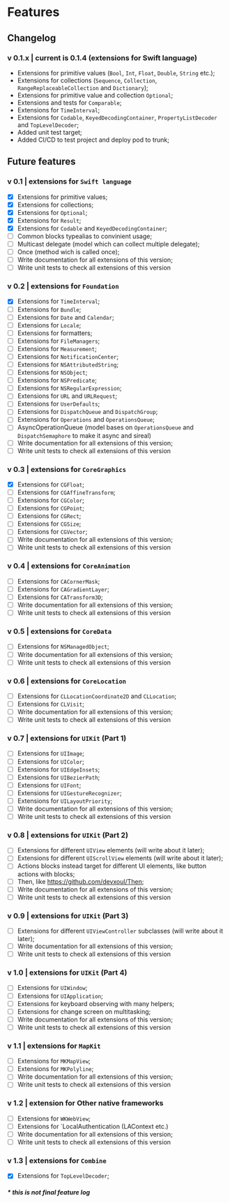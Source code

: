 #  Features

## Changelog

### v 0.1.x | current is 0.1.4 (extensions for Swift language)
- Extensions for primitive values (`Bool`, `Int`, `Float`, `Double`, `String` etc.);
- Extensions for collections (`Sequence`, `Collection`, `RangeReplaceableCollection` and `Dictionary`);
- Extensions for primitive value and collection `Optional`;
- Extensions and tests for `Comparable`;
- Extensions for `TimeInterval`;
- Extensions for `Codable`, `KeyedDecodingContainer`, `PropertyListDecoder` and `TopLevelDecoder`;
- Added unit test target;
- Added CI/CD to test project and deploy pod to trunk;

## Future features

### v 0.1 | extensions for `Swift language`
- [X] Extensions for primitive values;
- [X] Extensions for collections;
- [X] Extensions for `Optional`;
- [X] Extensions for `Result`;
- [X] Extensions for `Codable` and `KeyedDecodingContainer`;
- [ ] Common blocks typealias to convinient usage;
- [ ] Multicast delegate (model which can collect multiple delegate);
- [ ] Once (method wich is called once);
- [ ] Write documentation for all extensions of this version;
- [ ] Write unit tests to check all extensions of this version

### v 0.2 | extensions for `Foundation`
- [X] Extensions for `TimeInterval`;
- [ ] Extensions for `Bundle`;
- [ ] Extensions for `Date` and `Calendar`;
- [ ] Extensions for `Locale`;
- [ ] Extensions for formatters;
- [ ] Extensions for `FileManagers`;
- [ ] Extensions for `Measurement`;
- [ ] Extensions for `NotificationCenter`;
- [ ] Extensions for `NSAttributedString`;
- [ ] Extensions for `NSObject`;
- [ ] Extensions for `NSPredicate`;
- [ ] Extensions for `NSRegularExpression`;
- [ ] Extensions for `URL` and `URLRequest`;
- [ ] Extensions for `UserDefaults`;
- [ ] Extensions for `DispatchQueue` and `DispatchGroup`;
- [ ] Extensions for `Operations` and `OperationsQueue`;
- [ ] AsyncOperationQueue (model bases on `OperationsQueue` and `DispatchSemaphore` to make it async and sireal)
- [ ] Write documentation for all extensions of this version;
- [ ] Write unit tests to check all extensions of this version

### v 0.3 | extensions for `CoreGraphics`
- [X] Extensions for `CGFloat`;
- [ ] Extensions for `CGAffineTransform`;
- [ ] Extensions for `CGColor`;
- [ ] Extensions for `CGPoint`;
- [ ] Extensions for `CGRect`;
- [ ] Extensions for `CGSize`;
- [ ] Extensions for `CGVector`;
- [ ] Write documentation for all extensions of this version;
- [ ] Write unit tests to check all extensions of this version

### v 0.4 | extensions for `CoreAnimation`
- [ ] Extensions for `CACornerMask`;
- [ ] Extensions for `CAGradientLayer`;
- [ ] Extensions for `CATransform3D`;
- [ ] Write documentation for all extensions of this version;
- [ ] Write unit tests to check all extensions of this version

### v 0.5 | extensions for `CoreData`
- [ ] Extensions for `NSManagedObject`;
- [ ] Write documentation for all extensions of this version;
- [ ] Write unit tests to check all extensions of this version

### v 0.6 | extensions for `CoreLocation`
- [ ] Extensions for `CLLocationCoordinate2D` and `CLLocation`;
- [ ] Extensions for `CLVisit`;
- [ ] Write documentation for all extensions of this version;
- [ ] Write unit tests to check all extensions of this version

### v 0.7 | extensions for `UIKit` (Part 1)
- [ ] Extensions for `UIImage`;
- [ ] Extensions for `UIColor`;
- [ ] Extensions for `UIEdgeInsets`;
- [ ] Extensions for `UIBezierPath`;
- [ ] Extensions for `UIFont`;
- [ ] Extensions for `UIGestureRecognizer`;
- [ ] Extensions for `UILayoutPriority`;
- [ ] Write documentation for all extensions of this version;
- [ ] Write unit tests to check all extensions of this version

### v 0.8 | extensions for `UIKit` (Part 2)
- [ ] Extensions for different `UIView` elements (will write about it later);
- [ ] Extensions for different `UIScrollView` elements (will write about it later);
- [ ] Actions blocks instead target for different UI elements, like button actions with blocks;
- [ ] Then, like https://github.com/devxoul/Then;
- [ ] Write documentation for all extensions of this version;
- [ ] Write unit tests to check all extensions of this version

### v 0.9 | extensions for `UIKit` (Part 3)
- [ ] Extensions for different `UIViewController` subclasses (will write about it later);
- [ ] Write documentation for all extensions of this version;
- [ ] Write unit tests to check all extensions of this version

### v 1.0 | extensions for `UIKit` (Part 4)
- [ ] Extensions for `UIWindow`;
- [ ] Extensions for `UIApplication`;
- [ ] Extensions for keyboard observing with many helpers;
- [ ] Extensions for change screen on multitasking;
- [ ] Write documentation for all extensions of this version;
- [ ] Write unit tests to check all extensions of this version

### v 1.1 | extensions for `MapKit`
- [ ] Extensions for `MKMapView`;
- [ ] Extensions for `MKPolyline`;
- [ ] Write documentation for all extensions of this version;
- [ ] Write unit tests to check all extensions of this version

### v 1.2 | extension for Other native frameworks
- [ ] Extensions for `WKWebView`;
- [ ] Extensions for `LocalAuthentication (LAContext etc.)
- [ ] Write documentation for all extensions of this version;
- [ ] Write unit tests to check all extensions of this version

### v 1.3 | extensions for `Combine`
- [X] Extensions for `TopLevelDecoder`;


##### * this is not final feature log
